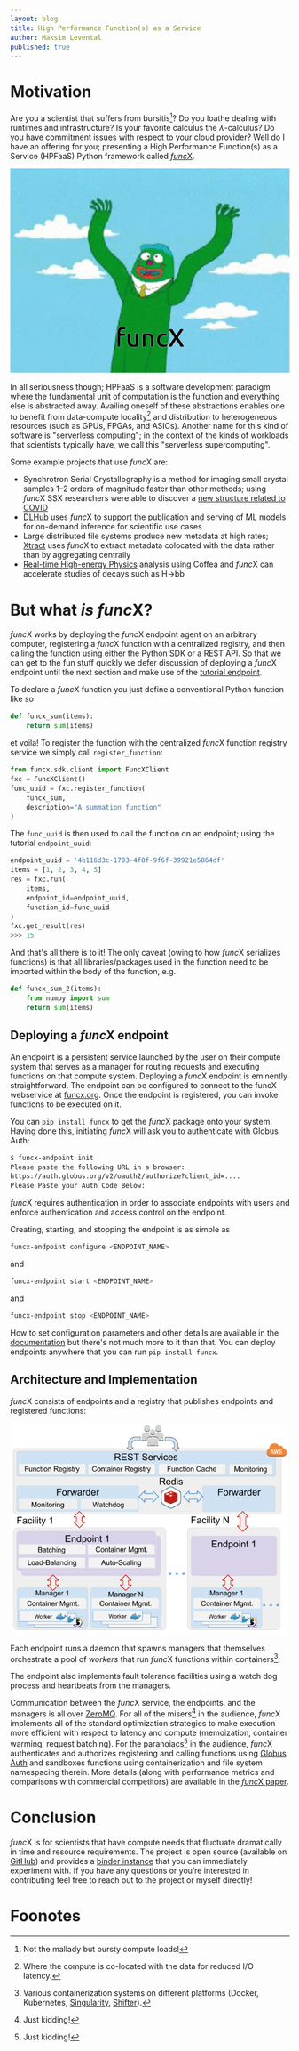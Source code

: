 ```yaml
---
layout: blog
title: High Performance Function(s) as a Service
author: Maksim Levental
published: true
---
```


# Motivation

Are you a scientist that suffers from bursitis[^1]? 
Do you loathe dealing with runtimes and infrastructure? 
Is your favorite calculus the $\lambda$-calculus? 
Do you have commitment issues with respect to your cloud provider?
Well do I have an offering for you; presenting a High Performance Function(s) as a Service (HPFaaS) Python framework called [*func*X](https://funcx.org/).

<p align="center">
  <img src="/images/blog/inflatable.gif"/>
</p>

In all seriousness though; HPFaaS is a software development paradigm where the fundamental unit of computation is the function and everything else is abstracted away.
Availing oneself of these abstractions enables one to benefit from data-compute locality[^2] and distribution to heterogeneous resources (such as GPUs, FPGAs, and ASICs).
Another name for this kind of software is "serverless computing"; in the context of the kinds of workloads that scientists typically have, we call this "serverless supercomputing".

Some example projects that use *func*X are:

* Synchrotron Serial Crystallography is a method for imaging small crystal samples 1–2 orders of magnitude faster than other methods; using *func*X SSX researchers were able to discover a [new structure related to COVID](https://www.rcsb.org/structure/6XKM)
* [DLHub](https://www.dlhub.org/) uses *func*X to support the publication and serving of ML models for on-demand inference for scientific use cases
* Large distributed file systems produce new metadata at high rates; [Xtract](https://dl.acm.org/doi/abs/10.1145/3366623.3368140) uses *func*X to extract metadata colocated with the data rather than by aggregating centrally
* [Real-time High-energy Physics](https://projects.iq.harvard.edu/atrisovic/publications/real-time-hep-analysis-funcx-high-performance-platform-function-service) analysis using Coffea and *func*X can accelerate studies of decays such as H$\rightarrow$bb
<!-- * *Quantitative neurocartography* and *connectomics* involve mapping connections in the brain; [auTomo](https://automo.readthedocs.io/en/latest/) uses *func*X as the backing for an automated pipeline that performs quality control on raw brain image data (itself used to calibrate instruments) -->


# But what *is* *func*X?

*func*X works by deploying the *func*X endpoint agent on an arbitrary computer, registering a *func*X function with a centralized registry, and then calling the function using either the Python SDK or a REST API. 
So that we can get to the fun stuff quickly we defer discussion of deploying a *func*X endpoint until the next section and make use of the [tutorial endpoint](https://hub.gke.mybinder.org/user/funcx-faas-funcx-5z0wfg6s/notebooks/examples/Tutorial.ipynb#Running-a-function).

To declare a *func*X function you just define a conventional Python function like so

```python
def funcx_sum(items):
    return sum(items)
```

et voila! To register the function with the centralized *func*X function registry service we simply call `register_function`:

```python
from funcx.sdk.client import FuncXClient
fxc = FuncXClient()
func_uuid = fxc.register_function(
    funcx_sum,
    description="A summation function"
)
```

The `func_uuid` is then used to call the function on an endpoint; using the tutorial `endpoint_uuid`:

```python
endpoint_uuid = '4b116d3c-1703-4f8f-9f6f-39921e5864df'
items = [1, 2, 3, 4, 5]
res = fxc.run(
    items, 
    endpoint_id=endpoint_uuid, 
    function_id=func_uuid
)
fxc.get_result(res)
>>> 15
```

And that's all there is to it!
The only caveat (owing to how *func*X serializes functions) is that all libraries/packages used in the function need to be imported within the body of the function, e.g. 

```python
def funcx_sum_2(items):
    from numpy import sum
    return sum(items)
```

## Deploying a *func*X endpoint

An endpoint is a persistent service launched by the user on their compute system that serves as a manager for routing requests and executing functions on that compute system. 
Deploying a *func*X endpoint is eminently straightforward.
The endpoint can be configured to connect to the funcX webservice at [funcx.org](https://funcx.org/). 
Once the endpoint is registered, you can invoke functions to be executed on it.

You can `pip install funcx` to get the *func*X package onto your system.
Having done this, initiating *func*X will ask you to authenticate with Globus Auth:
```bash
$ funcx-endpoint init
Please paste the following URL in a browser:
https://auth.globus.org/v2/oauth2/authorize?client_id=....
Please Paste your Auth Code Below: 
```

*func*X requires authentication in order to associate endpoints with users and enforce authentication and access control on the endpoint. 

Creating, starting, and stopping the endpoint is as simple as 

```bash
funcx-endpoint configure <ENDPOINT_NAME>
```

and

```bash
funcx-endpoint start <ENDPOINT_NAME>
```

and 

```bash
funcx-endpoint stop <ENDPOINT_NAME>
```

How to set configuration parameters and other details are available in the [documentation](https://funcx.readthedocs.io/en/latest/endpoints.html) but there's not much more to it than that.
You can deploy endpoints anywhere that you can run `pip install funcx`.

## Architecture and Implementation

*func*X consists of endpoints and a registry that publishes endpoints and registered functions:

<p align="center">
  <img src="/images/blog/funcx_arch.png" width="500"/>
</p>

Each endpoint runs a daemon that spawns managers that themselves orchestrate a pool of *workers* that run *func*X functions within containers[^3]:

The endpoint also implements fault tolerance facilities using a watch dog process and heartbeats from the managers.

Communication between the *func*X service, the endpoints, and the managers is all over [ZeroMQ](https://zeromq.org/).
For all of the misers[^4] in the audience, *func*X implements all of the standard optimization strategies to make execution more efficient with respect to latency and compute (memoization, container warming, request batching).
For the paranoiacs[^4] in the audience, *func*X authenticates and authorizes registering and calling functions using [Globus Auth](https://docs.globus.org/api/auth/specification/) and sandboxes functions using containerization and file system namespacing therein.
More details (along with performance metrics and comparisons with commercial competitors) are available in the [*func*X paper](https://arxiv.org/abs/2005.04215).

# Conclusion

*func*X is for scientists that have compute needs that fluctuate dramatically in time and resource requirements.
The project is open source (available on [GitHub](https://github.com/funcx-faas/funcX)) and provides a [binder instance](https://mybinder.org/v2/gh/funcx-faas/funcx/master?filepath=examples%2FTutorial.ipynb) that you can immediately experiment with.
If you have any questions or you’re interested in contributing feel free to reach out to the project or myself directly!

# Foonotes

[^1]: Not the mallady but bursty compute loads!
[^2]: Where the compute is co-located with the data for reduced I/O latency.
[^3]: Various containerization systems on different platforms (Docker, Kubernetes, [Singularity](https://sylabs.io/), [Shifter](https://github.com/NERSC/shifter)).
[^4]: Just kidding!
